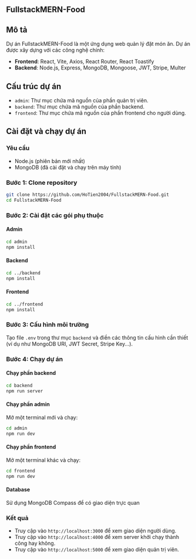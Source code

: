 ## FullstackMERN-Food

## Mô tả
Dự án FullstackMERN-Food là một ứng dụng web quản lý đặt món ăn. Dự án được xây dựng với các công nghệ chính:
- **Frontend**: React, Vite, Axios, React Router, React Toastify
- **Backend**: Node.js, Express, MongoDB, Mongoose, JWT, Stripe, Multer

## Cấu trúc dự án
- `admin`: Thư mục chứa mã nguồn của phần quản trị viên.
- `backend`: Thư mục chứa mã nguồn của phần backend.
- `frontend`: Thư mục chứa mã nguồn của phần frontend cho người dùng.

## Cài đặt và chạy dự án

### Yêu cầu
- Node.js (phiên bản mới nhất)
- MongoDB (đã cài đặt và chạy trên máy tính)

### Bước 1: Clone repository
```sh
git clone https://github.com/HoTien2004/FullstackMERN-Food.git
cd FullstackMERN-Food
```

### Bước 2: Cài đặt các gói phụ thuộc

#### Admin
```sh
cd admin
npm install
```

#### Backend
```sh
cd ../backend
npm install
```

#### Frontend
```sh
cd ../frontend
npm install
```

### Bước 3: Cấu hình môi trường
Tạo file `.env` trong thư mục `backend` và điền các thông tin cấu hình cần thiết (ví dụ như MongoDB URI, JWT Secret, Stripe Key...).

### Bước 4: Chạy dự án

#### Chạy phần backend
```sh
cd backend
npm run server
```

#### Chạy phần admin
Mở một terminal mới và chạy:
```sh
cd admin
npm run dev
```

#### Chạy phần frontend
Mở một terminal khác và chạy:
```sh
cd frontend
npm run dev
```

#### Database
Sử dụng MongoDB Compass để có giao diện trực quan


### Kết quả
- Truy cập vào `http://localhost:3000` để xem giao diện người dùng.
- Truy cập vào `http://localhost:4000` để xem server khởi chạy thành công hay không.
- Truy cập vào `http://localhost:5000` để xem giao diện quản trị viên.
